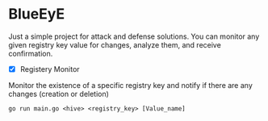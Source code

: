 # BlueEyE
Just a simple project for attack and defense solutions. You can monitor any given registry key value for changes, analyze them, and receive confirmation.

- [x] Registery Monitor

Monitor the existence of a specific registry key and notify if there are any changes (creation or deletion)

`go run main.go <hive> <registry_key> [Value_name]
`
